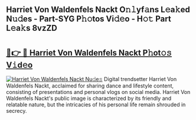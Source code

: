 ## Harriet Von Waldenfels Nackt O𝚗𝚕yf𝚊ns L𝚎a𝚔ed N𝚞𝚍es - Part-SYG P𝚑𝚘tos Vi𝚍𝚎o - H𝚘𝚝 Part L𝚎a𝚔s 8vzZD

# <h2><a href="http://kf3i8w.oniu.top/?m=Harriet+Von+Waldenfels+Nackt">🔗👉 🔴 Harriet Von Waldenfels Nackt P𝚑ot𝚘𝚜 V𝚒d𝚎o</a></h2>

[![Harriet Von Waldenfels Nackt Nu𝚍e𝚜](https://i.imgur.com/0qMVB7G.gif)](http://kf3i8w.oniu.top/?m=Harriet+Von+Waldenfels+Nackt)
Digital trendsetter Harriet Von Waldenfels Nackt, acclaimed for sharing dance and lifestyle content, consisting of presentations and personal vlogs on social media. Harriet Von Waldenfels Nackt's public image is characterized by its friendly and relatable nature, but the intricacies of his personal life remain shrouded in secrecy.  
